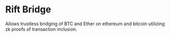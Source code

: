 # Rift Bridge
Allows trustless bridging of BTC and Ether on ethereum and bitcoin utilizing zk proofs of transaction inclusion.

